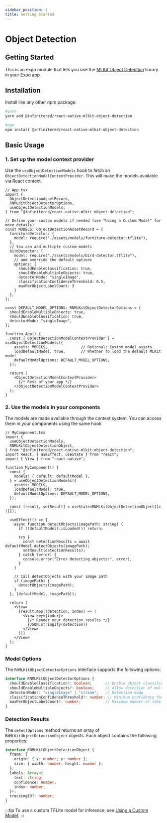 ```yaml
---
sidebar_position: 1
title: Getting Started
---
```


# Object Detection

## Getting Started

This is an expo module that lets you use
the [MLKit Object Detection](https://developers.google.com/ml-kit/vision/object-detection) library in your Expo app.

## Installation

Install like any other npm package:

```bash
#yarn
yarn add @infinitered/react-native-mlkit-object-detection

#npm
npm install @infinitered/react-native-mlkit-object-detection
```

## Basic Usage

### 1. Set up the model context provider

Use the `useObjectDetectionModels` hook to fetch an `ObjectDetectionModelContextProvider`. This will make the models
available via React context.

```tsx
// App.tsx
import {
  ObjectDetectionAssetRecord,
  RNMLKitObjectDetectorOptions,
  useObjectDetectionModels,
} from "@infinitered/react-native-mlkit-object-detection";

// Define your custom models if needed (see "Using a Custom Model" for more details)
const MODELS: ObjectDetectionAssetRecord = {
  furnitureDetector: {
    model: require("./assets/models/furniture-detector.tflite"),
  },
  // You can add multiple custom models
  birdDetector: {
    model: require("./assets/models/bird-detector.tflite"),
    // and override the default options
    options: {
      shouldEnableClassification: true,
      shouldEnableMultipleObjects: true,
      detectorMode: "singleImage",
      classificationConfidenceThreshold: 0.5,
      maxPerObjectLabelCount: 3
    }
  },
};

const DEFAULT_MODEL_OPTIONS: RNMLKitObjectDetectorOptions = {
  shouldEnableMultipleObjects: true,
  shouldEnableClassification: true,
  detectorMode: "singleImage",
};

function App() {
  const { ObjectDetectionModelContextProvider } = useObjectDetectionModels({
    assets: MODELS,               // Optional: Custom model assets
    loadDefaultModel: true,       // Whether to load the default MLKit model
    defaultModelOptions: DEFAULT_MODEL_OPTIONS,
  });

  return (
    <ObjectDetectionModelContextProvider>
      {/* Rest of your app */}
    </ObjectDetectionModelContextProvider>
  );
}
```

### 2. Use the models in your components

The models are made available through the context system. You can access them in your components using the same hook

```tsx
// MyComponent.tsx
import {
  useObjectDetectionModels,
  RNMLKitObjectDetectionObject,
} from "@infinitered/react-native-mlkit-object-detection";
import React, { useEffect, useState } from "react";
import { View } from "react-native";

function MyComponent() {
  const {
    models: { default: defaultModel },
  } = useObjectDetectionModels({
    assets: MODELS,
    loadDefaultModel: true,
    defaultModelOptions: DEFAULT_MODEL_OPTIONS,
  });

  const [result, setResult] = useState<RNMLKitObjectDetectionObject[]>([]);

  useEffect(() => {
    async function detectObjects(imagePath: string) {
      if (!defaultModel?.isLoaded()) return;

      try {
        const detectionResults = await defaultModel.detectObjects(imagePath);
        setResult(detectionResults);
      } catch (error) {
        console.error("Error detecting objects:", error);
      }
    }

    // Call detectObjects with your image path
    if (imagePath) {
      detectObjects(imagePath);
    }
  }, [defaultModel, imagePath]);

  return (
    <View>
      {result.map((detection, index) => (
        <View key={index}>
          {/* Render your detection results */}
          {JSON.stringify(detection)}
        </View>
      ))}
    </View>
  );
}
```

### Model Options

The `RNMLKitObjectDetectorOptions` interface supports the following options:

```ts
interface RNMLKitObjectDetectorOptions {
  shouldEnableClassification?: boolean;      // Enable object classification
  shouldEnableMultipleObjects?: boolean;     // Allow detection of multiple objects
  detectorMode?: "singleImage" | "stream";   // Detection mode
  classificationConfidenceThreshold?: number; // Minimum confidence for classification
  maxPerObjectLabelCount?: number;           // Maximum number of labels per object
}
```

### Detection Results

The `detectOptions` method returns an array of `RNMLKitObjectDetectionObject` objects. Each object contains the
following properties:

```ts
interface RNMLKitObjectDetectionObject {
  frame: {
    origin: { x: number; y: number };
    size: { width: number; height: number };
  };
  labels: Array<{
    text: string;
    confidence: number;
    index: number;
  }>;
  trackingID?: number;
}
```

:::tip
To use a custom TFLite model for inference, see [Using a Custom Model](./using-a-custom-model).
:::
